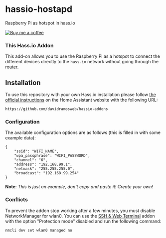 # hassio-hostapd
Raspberry Pi as hotspot in hass.io

[![Buy me a coffee][buymeacoffee-shield]][buymeacoffee]

### This Hass.io Addon

This add-on allows you  to use the Raspberry Pi as a hotspot to connect the different devices directly to the `hass.io` network without going through the router.

## Installation

To use this repository with your own Hass.io installation please follow [the official instructions](https://www.home-assistant.io/hassio/installing_third_party_addons/) on the Home Assistant website with the following URL:

```txt
https://github.com/davidramosweb/hassio-addons
```

### Configuration

The available configuration options are as follows (this is filled in with some example data):

```
{
    "ssid": "WIFI_NAME",
    "wpa_passphrase": "WIFI_PASSWORD",
    "channel": "6",
    "address": "192.168.99.1",
    "netmask": "255.255.255.0",
    "broadcast": "192.168.99.254"
}
```
**Note**: _This is just an example, don't copy and paste it! Create your own!_

### Conflicts
To prevent the addon stop working after a few minutes, you must disable NetworkManager for wlan0. 
You can use the [SSH & Web Terminal](https://github.com/hassio-addons/addon-ssh) addon with the option "Protection mode" disabled and run the following command:
```
nmcli dev set wlan0 managed no
```

[buymeacoffee-shield]: https://www.buymeacoffee.com/assets/img/guidelines/download-assets-sm-2.svg
[buymeacoffee]: https://www.buymeacoffee.com/davidramosweb

